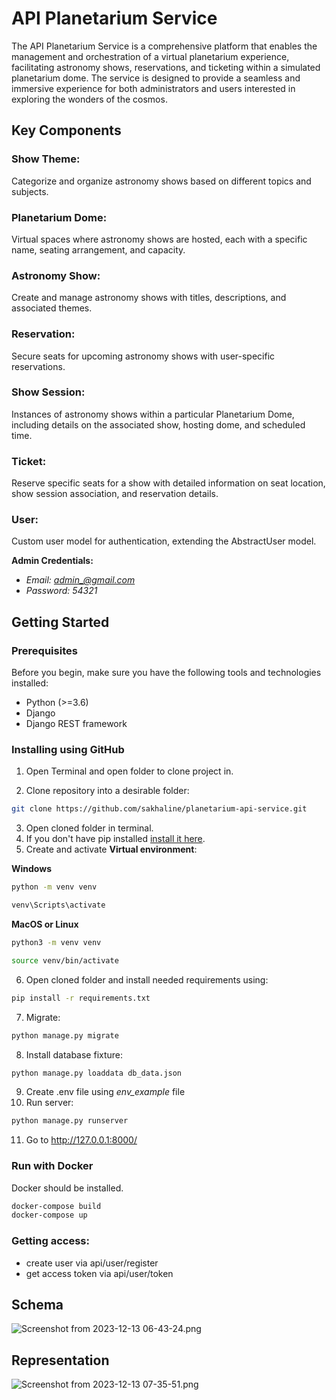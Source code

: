 # API Planetarium Service

The API Planetarium Service is a comprehensive platform that enables the management and orchestration of a virtual planetarium experience, facilitating astronomy shows, reservations, and ticketing within a simulated planetarium dome. The service is designed to provide a seamless and immersive experience for both administrators and users interested in exploring the wonders of the cosmos.

## Key Components
### Show Theme:

Categorize and organize astronomy shows based on different topics and subjects.
### Planetarium Dome:

Virtual spaces where astronomy shows are hosted, each with a specific name, seating arrangement, and capacity.
### Astronomy Show:

Create and manage astronomy shows with titles, descriptions, and associated themes.
### Reservation:

Secure seats for upcoming astronomy shows with user-specific reservations.
### Show Session:

Instances of astronomy shows within a particular Planetarium Dome, including details on the associated show, hosting dome, and scheduled time.
### Ticket:

Reserve specific seats for a show with detailed information on seat location, show session association, and reservation details.

### User:
Custom user model for authentication, extending the AbstractUser model.

**Admin Credentials:**

  - *Email: admin_@gmail.com*
  - *Password: 54321*

## Getting Started
### Prerequisites
Before you begin, make sure you have the following tools and technologies installed:

- Python (>=3.6)
- Django
- Django REST framework

### Installing using GitHub
1. Open Terminal and open folder to clone project in.

2. Clone repository into a desirable folder:
```bash
git clone https://github.com/sakhaline/planetarium-api-service.git
```
3. Open cloned folder in terminal.
4. If you don't have pip installed [install it here](https://pip.pypa.io/en/stable/installation/#).
5. Create and activate **Virtual environment**:

**Windows**
```bash
python -m venv venv
```
```bash
venv\Scripts\activate
```
**MacOS or Linux**
```bash
python3 -m venv venv
```
```bash
source venv/bin/activate
```
6. Open cloned folder and install needed requirements using:
```bash
pip install -r requirements.txt
```
7. Migrate:
```bash
python manage.py migrate
```
8. Install database fixture:
```bash
python manage.py loaddata db_data.json
```
9. Create .env file using *env_example* file
10. Run server:
```bash
python manage.py runserver
```
11. Go to http://127.0.0.1:8000/
### Run with Docker
Docker should be installed.
```bash
docker-compose build
docker-compose up
```
### Getting access:
- create user via api/user/register
- get access token via api/user/token
## Schema
![Screenshot from 2023-12-13 06-43-24.png](..%2F..%2F..%2F..%2FPictures%2FScreenshots%2FScreenshot%20from%202023-12-13%2006-43-24.png)
## Representation
![Screenshot from 2023-12-13 07-35-51.png](..%2F..%2F..%2F..%2FPictures%2FScreenshots%2FScreenshot%20from%202023-12-13%2007-35-51.png)